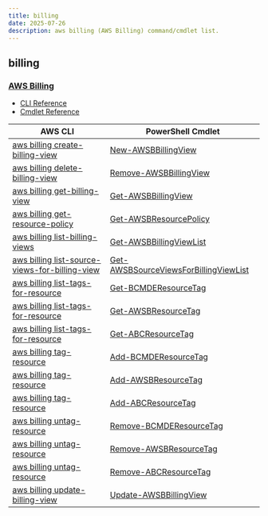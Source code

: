 ```yaml
---
title: billing
date: 2025-07-26
description: aws billing (AWS Billing) command/cmdlet list.
---
```


## billing

### [AWS Billing](https://aws.amazon.com/aws-cost-management/aws-billing/)

* [CLI Reference](https://awscli.amazonaws.com/v2/documentation/api/latest/reference/billing/index.html)
* [Cmdlet Reference](https://docs.aws.amazon.com/powershell/latest/reference/items/Billing_cmdlets.html)

|AWS CLI|PowerShell Cmdlet|
|----|----|
|[aws billing create-billing-view](https://awscli.amazonaws.com/v2/documentation/api/latest/reference/billing/create-billing-view.html)|[New-AWSBBillingView](https://docs.aws.amazon.com/powershell/latest/reference/items/New-AWSBBillingView.html)|
|[aws billing delete-billing-view](https://awscli.amazonaws.com/v2/documentation/api/latest/reference/billing/delete-billing-view.html)|[Remove-AWSBBillingView](https://docs.aws.amazon.com/powershell/latest/reference/items/Remove-AWSBBillingView.html)|
|[aws billing get-billing-view](https://awscli.amazonaws.com/v2/documentation/api/latest/reference/billing/get-billing-view.html)|[Get-AWSBBillingView](https://docs.aws.amazon.com/powershell/latest/reference/items/Get-AWSBBillingView.html)|
|[aws billing get-resource-policy](https://awscli.amazonaws.com/v2/documentation/api/latest/reference/billing/get-resource-policy.html)|[Get-AWSBResourcePolicy](https://docs.aws.amazon.com/powershell/latest/reference/items/Get-AWSBResourcePolicy.html)|
|[aws billing list-billing-views](https://awscli.amazonaws.com/v2/documentation/api/latest/reference/billing/list-billing-views.html)|[Get-AWSBBillingViewList](https://docs.aws.amazon.com/powershell/latest/reference/items/Get-AWSBBillingViewList.html)|
|[aws billing list-source-views-for-billing-view](https://awscli.amazonaws.com/v2/documentation/api/latest/reference/billing/list-source-views-for-billing-view.html)|[Get-AWSBSourceViewsForBillingViewList](https://docs.aws.amazon.com/powershell/latest/reference/items/Get-AWSBSourceViewsForBillingViewList.html)|
|[aws billing list-tags-for-resource](https://awscli.amazonaws.com/v2/documentation/api/latest/reference/billing/list-tags-for-resource.html)|[Get-BCMDEResourceTag](https://docs.aws.amazon.com/powershell/latest/reference/items/Get-BCMDEResourceTag.html)|
|[aws billing list-tags-for-resource](https://awscli.amazonaws.com/v2/documentation/api/latest/reference/billing/list-tags-for-resource.html)|[Get-AWSBResourceTag](https://docs.aws.amazon.com/powershell/latest/reference/items/Get-AWSBResourceTag.html)|
|[aws billing list-tags-for-resource](https://awscli.amazonaws.com/v2/documentation/api/latest/reference/billing/list-tags-for-resource.html)|[Get-ABCResourceTag](https://docs.aws.amazon.com/powershell/latest/reference/items/Get-ABCResourceTag.html)|
|[aws billing tag-resource](https://awscli.amazonaws.com/v2/documentation/api/latest/reference/billing/tag-resource.html)|[Add-BCMDEResourceTag](https://docs.aws.amazon.com/powershell/latest/reference/items/Add-BCMDEResourceTag.html)|
|[aws billing tag-resource](https://awscli.amazonaws.com/v2/documentation/api/latest/reference/billing/tag-resource.html)|[Add-AWSBResourceTag](https://docs.aws.amazon.com/powershell/latest/reference/items/Add-AWSBResourceTag.html)|
|[aws billing tag-resource](https://awscli.amazonaws.com/v2/documentation/api/latest/reference/billing/tag-resource.html)|[Add-ABCResourceTag](https://docs.aws.amazon.com/powershell/latest/reference/items/Add-ABCResourceTag.html)|
|[aws billing untag-resource](https://awscli.amazonaws.com/v2/documentation/api/latest/reference/billing/untag-resource.html)|[Remove-BCMDEResourceTag](https://docs.aws.amazon.com/powershell/latest/reference/items/Remove-BCMDEResourceTag.html)|
|[aws billing untag-resource](https://awscli.amazonaws.com/v2/documentation/api/latest/reference/billing/untag-resource.html)|[Remove-AWSBResourceTag](https://docs.aws.amazon.com/powershell/latest/reference/items/Remove-AWSBResourceTag.html)|
|[aws billing untag-resource](https://awscli.amazonaws.com/v2/documentation/api/latest/reference/billing/untag-resource.html)|[Remove-ABCResourceTag](https://docs.aws.amazon.com/powershell/latest/reference/items/Remove-ABCResourceTag.html)|
|[aws billing update-billing-view](https://awscli.amazonaws.com/v2/documentation/api/latest/reference/billing/update-billing-view.html)|[Update-AWSBBillingView](https://docs.aws.amazon.com/powershell/latest/reference/items/Update-AWSBBillingView.html)|

